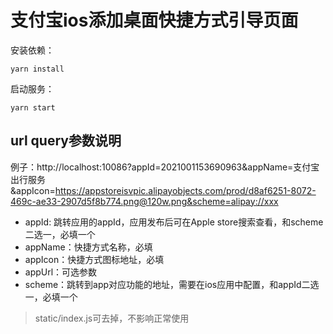 # 支付宝ios添加桌面快捷方式引导页面
安装依赖：
```
yarn install
````
启动服务：
```
yarn start
```

## url query参数说明
例子：http://localhost:10086?appId=2021001153690963&appName=支付宝出行服务&appIcon=https://appstoreisvpic.alipayobjects.com/prod/d8af6251-8072-469c-ae33-2907d5f8b774.png@120w.png&scheme=alipay://xxx

- appId: 跳转应用的appId，应用发布后可在Apple store搜索查看，和scheme二选一，必填一个
- appName：快捷方式名称，必填
- appIcon：快捷方式图标地址，必填
- appUrl：可选参数
- scheme：跳转到app对应功能的地址，需要在ios应用中配置，和appId二选一，必填一个

> static/index.js可去掉，不影响正常使用